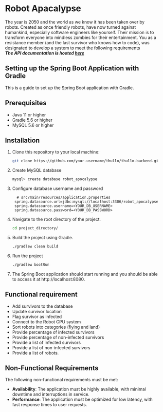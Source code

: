 # Robot Apacalypse
The year is 2050 and the world as we know it has been taken over by robots.
Created as once friendly robots, have now turned against humankind, especially
software engineers like yourself. Their mission is to transform everyone into
mindless zombies for their entertainment. You as a resistance member (and the last
survivor who knows how to code), was designated to develop a system to meet the
following requirements <br>
***The API documentation is hosted [here](https://documenter.getpostman.com/view/18385063/2s93Jus2bm)***


## Setting up the Spring Boot Application with Gradle

This is a guide to set up the Spring Boot application with Gradle.

## Prerequisites

- Java 11 or higher
- Gradle 5.6 or higher
- MySQL 5.6 or higher

## Installation

1. Clone this repository to your local machine:

    ```bash
    git clone https://github.com/your-username/thullo/thullo-backend.git
    ```

2. Create MySQL database

   ```bash
   mysql> create database robot_apocalypse
   ```

3. Configure database username and password

     ```properties
       # src/main/resources/application.properties
      spring.datasource.url=jdbc:mysql://localhost:3306/robot_apocalypse
      spring.datasource.username=<YOUR_DB_USERNAME>
      spring.datasource.password=<YOUR_DB_PASSWORD>
     ```
   
4.  Navigate to the root directory of the project.
    ```bash
    cd project_directory/
    ```

5. Build the project using Gradle.
   ```bash
   ./gradlew clean build
    ```
6. Run the project 
   ```bash
   ./gradlew bootRun
    ```
7. The Spring Boot application should start running and you should be able to access it at http://localhost:8080.

## Functional requirement
- Add survivors to the database
- Update survivor location
- Flag survivor as infected
- Connect to the Robot CPU system
- Sort robots into categories (flying and land)
- Provide percentage of infected survivors
- Provide percentage of non-infected survivors
- Provide a list of infected survivors
- Provide a list of non-infected survivors
- Provide a list of robots.

## Non-Functional Requirements
The following non-functional requirements must be met:
- **Availability**: The application must be highly available, with minimal downtime and interruptions in service.
- **Performance**: The application must be optimized for low latency, with fast response times to user requests.

